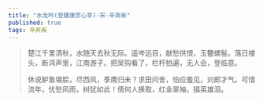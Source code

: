 ```yaml
---
title: "水龙吟(登建康赏心亭)-宋-辛弃疾"
published: true
tags: 辛弃疾
---
```


> 楚江千里清秋，水随天去秋无际。遥岑远目，献愁供恨，玉簪螺髻。落日楼头，断鸿声里，江南游子。把吴钩看了，栏杆拍遍，无人会，登临意。
>
> 休说鲈鱼堪脍，尽西风，季鹰归未？求田问舍，怕应羞见，刘郎才气。可惜流年，忧愁风雨，树犹如此！倩何人换取，红金翠袖，搵英雄泪。
